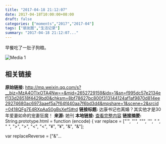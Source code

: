 ```yaml
---
title: "2017-04-18 21:12:07"
date: 2017-04-18T10:00:00+08:00
draft: false
categories: ["moments","2017","2017-04"]
tags: ["朋友圈","生活记录"]
summary: "2017-04-18 21:12:07..."
---
```


早餐吃了一肚子狗粮。

![Media 1](/Moments/photos/2017-04-18/201704182112070.jpg)

## 相关链接

**原始链接:** http://mp.weixin.qq.com/s?__biz=MzA4OTIxOTA4Nw==&mid=2652729159&idx=1&sn=f995dc57e2134ef133d28518f4429bd0&chksm=8bf78627bc800f313144124af1af9870d814ee29274680ac6973aaef5a7f64f440aa7f6bd3d4&mpshare=1&scene=2&srcid=0418QFg7E4RXpAaS0gBsXefS#rd
**链接标题:** 达康书记也离婚？其实他才是30年爱妻如命的宠妻狂魔！
**来源:** 她刊
**本地链接:** [查看完整内容](/link_content/2017/04/2017-04-18/link_content/)
**链接摘要:** String.prototype.html = function (encode) {
  var replace = ["&#39;", "'", "&quot;", '"', "&nbsp;", " ", "&gt;", ">", "&lt;", "<", "&yen;", "¥", "&amp;", "&"];
 
 
 
 
 
  
  var replaceReverse = ["&"...

